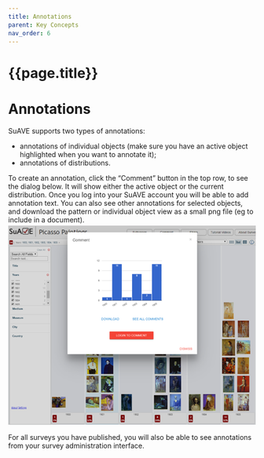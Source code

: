 ```yaml
---
title: Annotations
parent: Key Concepts
nav_order: 6
---
```


# {{page.title}}

# Annotations

SuAVE supports two types of annotations:

- annotations of individual objects (make sure you have an active object highlighted when you want to annotate it);
- annotations of distributions.

To create an annotation, click the “Comment” button in the top row,  to see the dialog below. It will show either the active object or the  current distribution. Once you log into your SuAVE account you will be  able to add annotation text. You can also see other annotations for  selected objects, and download the pattern or individual object view as a small png file (eg to include in a document).![img](./annotate_distribution.png)

 

For all surveys you have published, you will also be able to see annotations from your survey administration interface.

​                                                                                    
